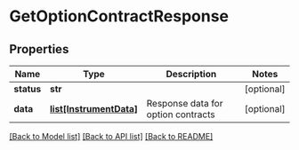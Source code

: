 # GetOptionContractResponse

## Properties
Name | Type | Description | Notes
------------ | ------------- | ------------- | -------------
**status** | **str** |  | [optional] 
**data** | [**list[InstrumentData]**](InstrumentData.md) | Response data for option contracts | [optional] 

[[Back to Model list]](../README.md#documentation-for-models) [[Back to API list]](../README.md#documentation-for-api-endpoints) [[Back to README]](../README.md)

